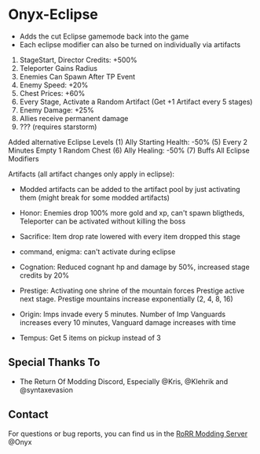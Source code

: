 # Onyx-Eclipse

- Adds the cut Eclipse gamemode back into the game
- Each eclipse modifier can also be turned on individually via artifacts
1) StageStart, Director Credits: +500%
2) Teleporter Gains Radius
3) Enemies Can Spawn After TP Event
4) Enemy Speed: +20%
5) Chest Prices: +60%
6) Every Stage, Activate a Random Artifact (Get +1 Artifact every 5 stages)
7) Enemy Damage: +25%
8) Allies receive permanent damage
9) ??? (requires starstorm)

Added alternative Eclipse Levels
(1) Ally Starting Health: -50%
(5) Every 2 Minutes Empty 1 Random Chest
(6) Ally Healing: -50%
(7) Buffs All Eclipse Modifiers

Artifacts (all artifact changes only apply in eclipse):
- Modded artifacts can be added to the artifact pool by just activating them (might break for some modded artifacts)

- Honor: Enemies drop 100% more gold and xp, can't spawn bligtheds, Teleporter can be activated without killing the boss
- Sacrifice: Item drop rate lowered with every item dropped this stage
- command, enigma: can't activate during eclipse
- Cognation: Reduced cognant hp and damage by 50%, increased stage credits by 20%
- Prestige: Activating one shrine of the mountain forces Prestige active next stage. Prestige mountains increase exponentially (2, 4, 8, 16)
- Origin: Imps invade every 5 minutes. Number of Imp Vanguards increases every 10 minutes, Vanguard damage increases with time
- Tempus: Get 5 items on pickup instead of 3

## Special Thanks To
* The Return Of Modding Discord, Especially @Kris, @Klehrik and @syntaxevasion

## Contact
For questions or bug reports, you can find us in the [RoRR Modding Server](https://discord.gg/VjS57cszMq) @Onyx
